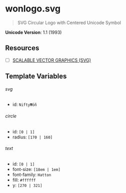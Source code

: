 # wonlogo.svg
> SVG Circular Logo with Centered Unicode Symbol

**Unicode Version**: 1.1 (1993)

## Resources
- [ ] [SCALABLE VECTOR GRAPHICS (SVG)](https://www.w3.org/Graphics/SVG/)

## Template Variables

###### svg
- id: `Nifty₩öñ`

###### circle
- id: `[0 | 1]`
- radius: `[170 | 160]`

###### text

- id: `[0 | 1]`
- font-size: `[18em | 1em]`
- font-family: `Hatton`
- fill: `#ffffff`
- y: `[270 | 321]`
